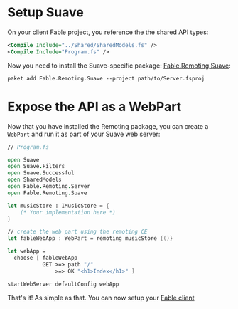 # Setup Suave
On your client Fable project, you reference the the shared API types:
```xml
<Compile Include="../Shared/SharedModels.fs" />
<Compile Include="Program.fs" />
```
Now you need to install the Suave-specific package: [Fable.Remoting.Suave](https://www.nuget.org/packages/Fable.Remoting.Suave/):
```
paket add Fable.Remoting.Suave --project path/to/Server.fsproj
```
# Expose the API as a WebPart
Now that you have installed the Remoting package, you can create a `WebPart` and run it as part of your Suave web server:
```fs
// Program.fs

open Suave
open Suave.Filters
open Suave.Successful
open SharedModels
open Fable.Remoting.Server
open Fable.Remoting.Suave

let musicStore : IMusicStore = {
    (* Your implementation here *)
} 

// create the web part using the remoting CE 
let fableWebApp : WebPart = remoting musicStore {()} 

let webApp = 
  choose [ fableWebApp
           GET >=> path "/" 
               >=> OK "<h1>Index</h1>" ]

startWebServer defaultConfig webApp 
```
That's it! As simple as that. You can now setup your [Fable client](client.md) 